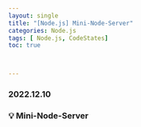 ```yaml
---
layout: single
title: "[Node.js] Mini-Node-Server"
categories: Node.js
tags: [ Node.js, CodeStates]
toc: true



---
```


### 2022.12.10

### 💡  Mini-Node-Server